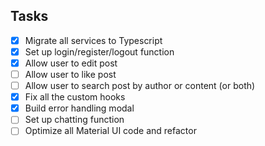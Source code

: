 ## Tasks

- [x] Migrate all services to Typescript
- [x] Set up login/register/logout function
- [x] Allow user to edit post
- [ ] Allow user to like post
- [ ] Allow user to search post by author or content (or both)
- [x] Fix all the custom hooks
- [x] Build error handling modal
- [ ] Set up chatting function
- [ ] Optimize all Material UI code and refactor